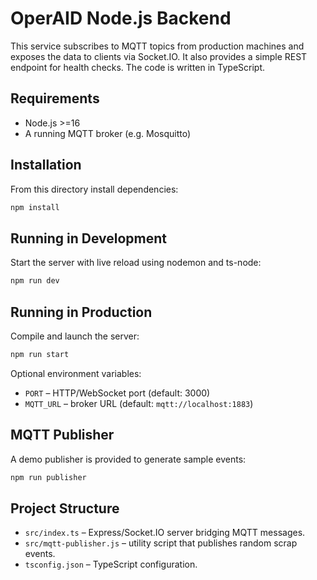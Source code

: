 # OperAID Node.js Backend

This service subscribes to MQTT topics from production machines and exposes the data to clients via Socket.IO. It also provides a simple REST endpoint for health checks. The code is written in TypeScript.

## Requirements

- Node.js >=16
- A running MQTT broker (e.g. Mosquitto)

## Installation

From this directory install dependencies:
```bash
npm install
```

## Running in Development

Start the server with live reload using nodemon and ts-node:
```bash
npm run dev
```

## Running in Production

Compile and launch the server:
```bash
npm run start
```

Optional environment variables:
- `PORT` – HTTP/WebSocket port (default: 3000)
- `MQTT_URL` – broker URL (default: `mqtt://localhost:1883`)

## MQTT Publisher

A demo publisher is provided to generate sample events:
```bash
npm run publisher
```

## Project Structure

- `src/index.ts` – Express/Socket.IO server bridging MQTT messages.
- `src/mqtt-publisher.js` – utility script that publishes random scrap events.
- `tsconfig.json` – TypeScript configuration.


